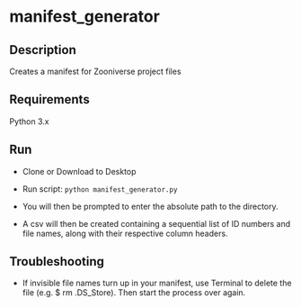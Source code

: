 # manifest_generator

## Description
Creates a manifest for Zooniverse project files


## Requirements
Python 3.x


## Run
* Clone or Download to Desktop

* Run script: `python manifest_generator.py`

* You will then be prompted to enter the absolute path to the directory.

* A csv will then be created containing a sequential list of ID numbers and file names, along with their respective column headers.

## Troubleshooting
* If invisible file names turn up in your manifest, use Terminal to delete the file (e.g. $ rm .DS_Store). Then start the process over again.
